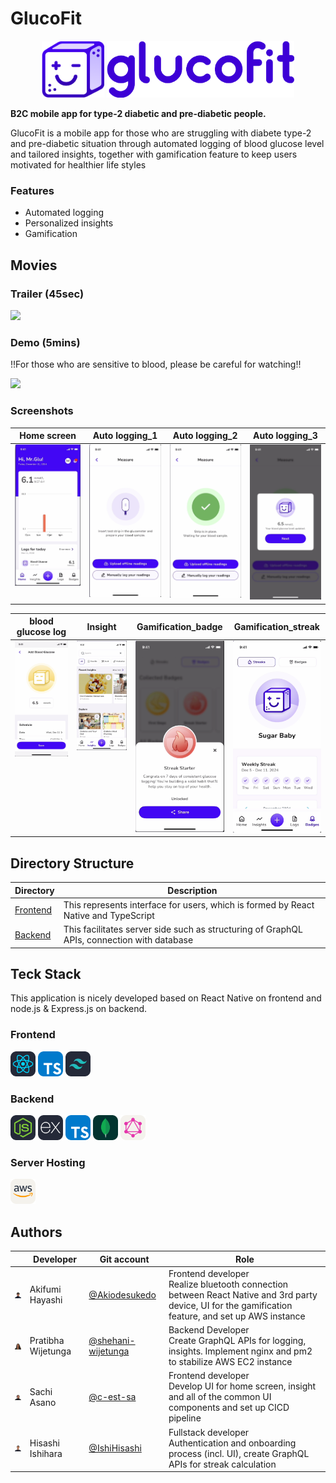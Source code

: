 # GlucoFit

<p align=center>
  <img src=https://github.com/IshiHisashi/GlucoFit/blob/development/frontend/assets/OnbordingChar.png alt='Logo | GlucoFit' width=100>
    <img src=https://github.com/IshiHisashi/GlucoFit/blob/development/frontend/assets/logo_onbording.png alt='Logo | GlucoFit' width=300>
</p>

<p align=center>
  <p><strong>B2C mobile app for type-2 diabetic and pre-diabetic people.</strong></p>
</p>

<p>GlucoFit is a mobile app for those who are struggling with diabete type-2 and pre-diabetic situation through automated logging of blood glucose level and tailored insights, together with gamification feature to keep users motivated for healthier life styles</p>

### Features
<ul>
  <li>Automated logging</li>
  <li>Personalized insights</li>
  <li>Gamification</li>
</ul>

## Movies
### Trailer (45sec)
[![](https://img.youtube.com/vi/Z2I7CddKxww/0.jpg)](https://www.youtube.com/watch?v=Z2I7CddKxww)

### Demo (5mins)
<p>!!For those who are sensitive to blood, please be careful for watching!!</p>

[![](https://img.youtube.com/vi/QoHt4UhI6Jk/0.jpg)](https://www.youtube.com/watch?v=QoHt4UhI6Jk)

### Screenshots
<table>
  <thead>
    <th>Home screen</th>
    <th>Auto logging_1</th>
    <th>Auto logging_2</th>
    <th>Auto logging_3</th>
  </thead>
  <tr>
    <td valign="top"><img src=https://github.com/IshiHisashi/GlucoFit/blob/development/frontend/assets/readmeImages/home.png width=150/></td>
       <td valign="top"><img src=https://github.com/IshiHisashi/GlucoFit/blob/development/frontend/assets/readmeImages/autolog_1.png width=150/></td>
       <td valign="top"><img src=https://github.com/IshiHisashi/GlucoFit/blob/development/frontend/assets/readmeImages/autolog_2.png width=150/></td>
       <td valign="top"><img src=https://github.com/IshiHisashi/GlucoFit/blob/development/frontend/assets/readmeImages/autolog_3.png width=150/></td>
  </tr>
</table>

<table>
  <thead>
    <th>blood glucose log</th>
    <th>Insight</th>
    <th>Gamification_badge</th>
    <th>Gamification_streak</th>
  </thead>
  <tr>
    <td valign="top"><img src=https://github.com/IshiHisashi/GlucoFit/blob/development/frontend/assets/readmeImages/bslLog.png width=150/></td>
       <td valign="top"><img src=https://github.com/IshiHisashi/GlucoFit/blob/development/frontend/assets/readmeImages/insight.png width=150/></td>
       <td valign="top"><img src=https://github.com/IshiHisashi/GlucoFit/blob/development/frontend/assets/readmeImages/badge.png width=150/></td>
       <td valign="top"><img src=https://github.com/IshiHisashi/GlucoFit/blob/development/frontend/assets/readmeImages/streak.png width=150/></td>
  </tr>
</table>




## Directory Structure
<table>
  <thead>
    <th>Directory</th>
    <th>Description</th>
  </thead>
  <tr>
    <td><a target="_blank" href=https://github.com/IshiHisashi/GlucoFit/tree/development/frontend>Frontend</td>
    <td>This represents interface for users, which is formed by React Native and TypeScript</td>
  </tr>
  <tr>
    <td><a target="_blank" href=https://github.com/IshiHisashi/GlucoFit/tree/development/backend>Backend</td>
    <td>This facilitates server side such as structuring of GraphQL APIs, connection with database</td>
  </tr>
</table>

## Teck Stack
<p>This application is nicely developed based on React Native on frontend and node.js & Express.js on backend.</p>
<h3>Frontend</h3>
<p> 
  <img style="margin-right: 300;" src="https://github.com/tandpfun/skill-icons/blob/main/icons/React-Dark.svg" alt="React.js" width="40" height="40"/>
  <img src="https://github.com/tandpfun/skill-icons/blob/main/icons/TypeScript.svg" alt="TS" width="40" height="40"/> 
  <img src="https://github.com/tandpfun/skill-icons/blob/main/icons/TailwindCSS-Dark.svg" alt="Tailwind" width="40" height="40"/> 
</p>
<h3>Backend</h3>
  <p>  <img src="https://github.com/tandpfun/skill-icons/blob/main/icons/NodeJS-Dark.svg" alt="Node.js" width="40" height="40"/>
  <img src="https://github.com/tandpfun/skill-icons/blob/main/icons/ExpressJS-Dark.svg" alt="Express.js" width="40" height="40"/>
     <img src="https://github.com/tandpfun/skill-icons/blob/main/icons/TypeScript.svg" alt="TS" width="40" height="40"/> 
  <img src="https://github.com/tandpfun/skill-icons/blob/main/icons/MongoDB.svg" alt="MongoDB" width="40" height="40"/>
  <img src="https://github.com/tandpfun/skill-icons/blob/main/icons/GraphQL-Light.svg" alt="graphql" width="40" height="40"/>
  </p>
  <h3>Server Hosting</h3>
  <p>  <img src="https://github.com/tandpfun/skill-icons/blob/main/icons/AWS-Light.svg" alt="AWS" width="40" height="40"/>
  </p>

## Authors
<table>
  <thead>
    <th></th>
    <th>Developer</th>
    <th>Git account</th>
    <th>Role</th>
  </thead>
    <tr>
    <td><img src=https://github.com/IshiHisashi/Stash-Away/blob/main/UserEnd/images/Aki_prof.png width=50></td>
    <td>Akifumi Hayashi</td>
    <td><a target="_blank" href=https://github.com/Akiodesukedo>@Akiodesukedo</td>
  <td>Frontend developer<br>Realize bluetooth connection between React Native and 3rd party device, UI for the gamification feature, and set up AWS instance</td>
  </tr>
  <tr>
    <td><img  target="_blank"src=https://github.com/IshiHisashi/Stash-Away/blob/main/UserEnd/images/Prathibha_prof.png width=50></td>
    <td>Pratibha Wijetunga</td>
    <td><a target="_blank" href=https://github.com/shehani-wijetunga>@shehani-wijetunga</td>
      <td>Backend Developer<br>Create GraphQL APIs for logging, insights. Implement nginx and pm2 to stabilize AWS EC2 instance</td>
  </tr>
  <tr>
    <td><img  target="_blank"src=https://github.com/IshiHisashi/Stash-Away/blob/main/UserEnd/images/Sacha_prof.png width=50></td>
    <td>Sachi Asano</td>
    <td><a href=https://github.com/c-est-sa>@c-est-sa</td>
      <td>Frontend developer<br>Develop UI for home screen, insight and all of the common UI components and set up CICD pipeline</td>
  </tr>

 <tr>
    <td><img src=https://github.com/IshiHisashi/Stash-Away/blob/main/UserEnd/images/Ishi_prof.png width=50></td>
    <td>Hisashi Ishihara</td>
    <td><a target="_blank" href=https://github.com/IshiHisashi>@IshiHisashi</td>
      <td>Fullstack developer<br>Authentication and onboarding process (incl. UI), create GraphQL APIs for streak calculation</td>
  </tr>
</table>

